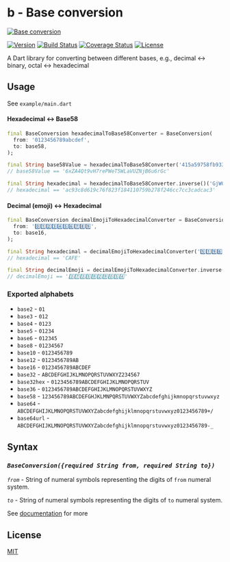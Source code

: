 # b - Base conversion

[![Base conversion](https://raw.githubusercontent.com/dkin-om/b/master/.img/b.png)](https://github.com/dkin-om/b)

[![Version](https://img.shields.io/pub/v/b)](https://pub.dev/packages/b)
[![Build Status](https://travis-ci.com/dkin-om/b.svg?branch=master)](https://travis-ci.com/dkin-om/b)
[![Coverage Status](https://coveralls.io/repos/github/dkin-om/b/badge.svg)](https://coveralls.io/github/dkin-om/b)
[![License](https://img.shields.io/badge/license-MIT-green)](https://github.com/dkin-om/b/blob/master/LICENSE)

A Dart library for converting between different bases, e.g., decimal ↔ binary, octal ↔ hexadecimal

## Usage

See `example/main.dart`

#### Hexadecimal ↔ Base58
```dart
final BaseConversion hexadecimalToBase58Converter = BaseConversion(
  from: '0123456789abcdef',
  to: base58,
);

final String base58Value = hexadecimalToBase58Converter('415a59758fb933b6049b050a556dd4d916b7b483f6966615');
// base58Value == '6xZA4Qt9vH7rePWeT5WLaVUZNjB6u6rGc'

final String hexadecimal = hexadecimalToBase58Converter.inverse()('GjWGF6jERR9ymrC1bHcGmsJYkLMDoaySr');
// hexadecimal == 'ac93c8d619c76f823f184110759b278f246cc7cc3cadcac3'
```

#### Decimal (emoji) ↔ Hexadecimal
```dart
final BaseConversion decimalEmojiToHexadecimalConverter = BaseConversion(
  from: '0️⃣1️⃣2️⃣3️⃣4️⃣5️⃣6️⃣7️⃣8️⃣9️⃣',
  to: base16,
);

final String hexadecimal = decimalEmojiToHexadecimalConverter('5️⃣1️⃣9️⃣6️⃣6️⃣');
// hexadecimal == 'CAFE'

final String decimalEmoji = decimalEmojiToHexadecimalConverter.inverse()('DEADC0DE');
// decimalEmoji == '3️⃣7️⃣3️⃣5️⃣9️⃣2️⃣9️⃣0️⃣5️⃣4️⃣'
```

### Exported alphabets
- `base2` - `01`
- `base3` - `012`
- `base4` - `0123`
- `base5` - `01234`
- `base6` - `012345`
- `base8` - `01234567`
- `base10` - `0123456789`
- `base12` - `0123456789AB`
- `base16` - `0123456789ABCDEF`
- `base32` - `ABCDEFGHIJKLMNOPQRSTUVWXYZ234567`
- `base32hex` - `0123456789ABCDEFGHIJKLMNOPQRSTUV`
- `base36` - `0123456789ABCDEFGHIJKLMNOPQRSTUVWXYZ`
- `base58` - `123456789ABCDEFGHJKLMNPQRSTUVWXYZabcdefghijkmnopqrstuvwxyz`
- `base64` - `ABCDEFGHIJKLMNOPQRSTUVWXYZabcdefghijklmnopqrstuvwxyz0123456789+/`
- `base64url` - `ABCDEFGHIJKLMNOPQRSTUVWXYZabcdefghijklmnopqrstuvwxyz0123456789-_`

## Syntax

### *`BaseConversion({required String from, required String to})`*

*`from`* - String of numeral symbols representing the digits of `from` numeral system.

*`to`* - String of numeral symbols representing the digits of `to` numeral system.

See [documentation](https://pub.dev/documentation/b) for more

## License

[MIT](https://github.com/dkin-om/b/blob/master/LICENSE)
